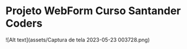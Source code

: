 # Projeto WebForm Curso Santander Coders

![Alt text](assets/Captura de tela 2023-05-23 003728.png)
